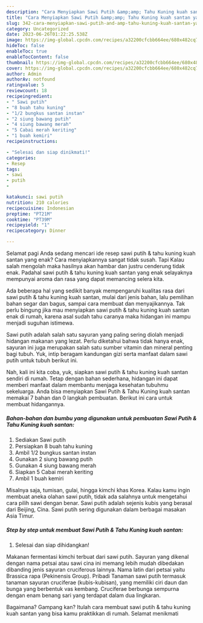 ```yaml
---
description: "Cara Menyiapkan Sawi Putih &amp;amp; Tahu Kuning kuah santan yang Enak}"
title: "Cara Menyiapkan Sawi Putih &amp;amp; Tahu Kuning kuah santan yang Enak}"
slug: 342-cara-menyiapkan-sawi-putih-and-amp-tahu-kuning-kuah-santan-yang-enak
category: Uncategorized
date: 2023-06-26T01:22:25.538Z
image: https://img-global.cpcdn.com/recipes/a32200cfcbb664ee/680x482cq70/sawi-putih-tahu-kuning-kuah-santan-foto-resep-utama.jpg
hideToc: false
enableToc: true
enableTocContent: false
thumbnail: https://img-global.cpcdn.com/recipes/a32200cfcbb664ee/680x482cq70/sawi-putih-tahu-kuning-kuah-santan-foto-resep-utama.jpg
cover: https://img-global.cpcdn.com/recipes/a32200cfcbb664ee/680x482cq70/sawi-putih-tahu-kuning-kuah-santan-foto-resep-utama.jpg
author: Admin
authorAv: notfound
ratingvalue: 5
reviewcount: 18
recipeingredient:
- " Sawi putih"
- "8 buah tahu kuning"
- "1/2 bungkus santan instan"
- "2 siung bawang putih"
- "4 siung bawang merah"
- "5 Cabai merah keriting"
- "1 buah kemiri"
recipeinstructions:

- "Selesai dan siap dinikmati!"
categories:
- Resep
tags:
- sawi
- putih
- 

katakunci: sawi putih  
nutrition: 210 calories
recipecuisine: Indonesian
preptime: "PT21M"
cooktime: "PT39M"
recipeyield: "1"
recipecategory: Dinner

---
```



Selamat pagi Anda sedang mencari ide resep sawi putih &amp; tahu kuning kuah santan yang enak? Cara menyiapkannya sangat tidak susah. Tapi Kalau salah mengolah maka hasilnya akan hambar dan justru cenderung tidak enak. Padahal sawi putih &amp; tahu kuning kuah santan yang enak selayaknya mempunyai aroma dan rasa yang dapat memancing selera kita.


Ada beberapa hal yang sedikit banyak mempengaruhi kualitas rasa dari sawi putih &amp; tahu kuning kuah santan, mulai dari jenis bahan, lalu pemilihan bahan segar dan bagus, sampai cara membuat dan menyajikannya. Tak perlu bingung jika mau menyiapkan sawi putih &amp; tahu kuning kuah santan enak di rumah, karena asal sudah tahu caranya maka hidangan ini mampu menjadi suguhan istimewa.

Sawi putih adalah salah satu sayuran yang paling sering diolah menjadi hidangan makanan yang lezat. Perlu diketahui bahwa tidak hanya enak, sayuran ini juga merupakan salah satu sumber vitamin dan mineral penting bagi tubuh. Yuk, intip beragam kandungan gizi serta manfaat dalam sawi putih untuk tubuh berikut ini.


Nah, kali ini kita coba, yuk, siapkan sawi putih &amp; tahu kuning kuah santan sendiri di rumah. Tetap dengan bahan sederhana, hidangan ini dapat memberi manfaat dalam membantu menjaga kesehatan tubuhmu sekeluarga. Anda bisa menyiapkan Sawi Putih &amp; Tahu Kuning kuah santan memakai 7 bahan dan 0 langkah pembuatan. Berikut ini cara untuk membuat hidangannya.

<!--inarticleads1-->

##### Bahan-bahan dan bumbu yang digunakan untuk pembuatan Sawi Putih &amp; Tahu Kuning kuah santan:

1. Sediakan  Sawi putih
1. Persiapkan 8 buah tahu kuning
1. Ambil 1/2 bungkus santan instan
1. Gunakan 2 siung bawang putih
1. Gunakan 4 siung bawang merah
1. Siapkan 5 Cabai merah keriting
1. Ambil 1 buah kemiri


Misalnya saja, tumisan, gulai, hingga kimchi khas Korea. Kalau kamu ingin membuat aneka olahan sawi putih, tidak ada salahnya untuk mengetahui cara pilih sawi dengan benar. Sawi putih adalah sejenis kubis yang berasal dari Beijing, Cina. Sawi putih sering digunakan dalam berbagai masakan Asia Timur. 

<!--inarticleads2-->

##### Step by step untuk membuat Sawi Putih &amp; Tahu Kuning kuah santan:


1. Selesai dan siap dihidangkan!

Makanan fermentasi kimchi terbuat dari sawi putih. Sayuran yang dikenal dengan nama petsai atau sawi cina ini memang lebih mudah dibedakan dibanding jenis sayuran cruciferous lainnya. Nama latin dari petsai yaitu Brassica rapa (Pekinensis Group). Pribadi Tanaman sawi putih termasuk tanaman sayuran cruciferae (kubis-kubisan), yang memiliki ciri daun dan bunga yang berbentuk vas kembang. Cruciferae berbunga sempurna dengan enam benang sari yang terdapat dalam dua lingkaran. 

Bagaimana? Gampang kan? Itulah cara membuat sawi putih &amp; tahu kuning kuah santan yang bisa kamu praktikkan di rumah. Selamat menikmati
